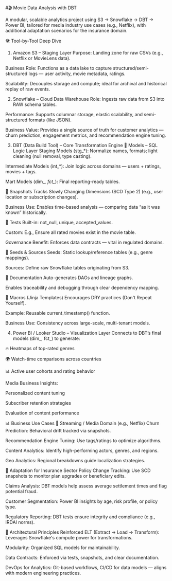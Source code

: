 #🎬 Movie Data Analysis with DBT

A modular, scalable analytics project using S3 → Snowflake → DBT → Power BI, tailored for media industry use cases (e.g., Netflix), with additional adaptation scenarios for the insurance domain.

🛠️ Tool-by-Tool Deep Dive
1. Amazon S3 – Staging Layer
Purpose: Landing zone for raw CSVs (e.g., Netflix or MovieLens data).

Business Role: Functions as a data lake to capture structured/semi-structured logs — user activity, movie metadata, ratings.

Scalability: Decouples storage and compute; ideal for archival and historical replay of raw events.

2. Snowflake – Cloud Data Warehouse
Role: Ingests raw data from S3 into RAW schema tables.

Performance: Supports columnar storage, elastic scalability, and semi-structured formats (like JSON).

Business Value: Provides a single source of truth for customer analytics — churn prediction, engagement metrics, and recommendation engine tuning.

3. DBT (Data Build Tool) – Core Transformation Engine
🔹 Models – SQL Logic Layer
Staging Models (stg_*): Normalize names, formats; light cleaning (null removal, type casting).

Intermediate Models (int_*): Join logic across domains — users + ratings, movies + tags.

Mart Models (dim_*, fct_*): Final reporting-ready tables.

🔹 Snapshots
Tracks Slowly Changing Dimensions (SCD Type 2) (e.g., user location or subscription changes).

Business Use: Enables time-based analysis — comparing data “as it was known” historically.

🔹 Tests
Built-in: not_null, unique, accepted_values.

Custom: E.g., Ensure all rated movies exist in the movie table.

Governance Benefit: Enforces data contracts — vital in regulated domains.

🔹 Seeds & Sources
Seeds: Static lookup/reference tables (e.g., genre mappings).

Sources: Define raw Snowflake tables originating from S3.

🔹 Documentation
Auto-generates DAGs and lineage graphs.

Enables traceability and debugging through clear dependency mapping.

🔹 Macros (Jinja Templates)
Encourages DRY practices (Don't Repeat Yourself).

Example: Reusable current_timestamp() function.

Business Use: Consistency across large-scale, multi-tenant models.

4. Power BI / Looker Studio – Visualization Layer
Connects to DBT’s final models (dim_, fct_) to generate:

🔥 Heatmaps of top-rated genres

🌍 Watch-time comparisons across countries

📊 Active user cohorts and rating behavior

Media Business Insights:

Personalized content tuning

Subscriber retention strategies

Evaluation of content performance

📊 Business Use Cases
🎥 Streaming / Media Domain (e.g., Netflix)
Churn Prediction: Behavioral drift tracked via snapshots.

Recommendation Engine Tuning: Use tags/ratings to optimize algorithms.

Content Analytics: Identify high-performing actors, genres, and regions.

Geo Analytics: Regional breakdowns guide localization strategies.

🏦 Adaptation for Insurance Sector
Policy Change Tracking: Use SCD snapshots to monitor plan upgrades or beneficiary edits.

Claims Analysis: DBT models help assess average settlement times and flag potential fraud.

Customer Segmentation: Power BI insights by age, risk profile, or policy type.

Regulatory Reporting: DBT tests ensure integrity and compliance (e.g., IRDAI norms).

🧠 Architectural Principles Reinforced
ELT (Extract → Load → Transform): Leverages Snowflake's compute power for transformations.

Modularity: Organized SQL models for maintainability.

Data Contracts: Enforced via tests, snapshots, and clear documentation.

DevOps for Analytics: Git-based workflows, CI/CD for data models — aligns with modern engineering practices.
